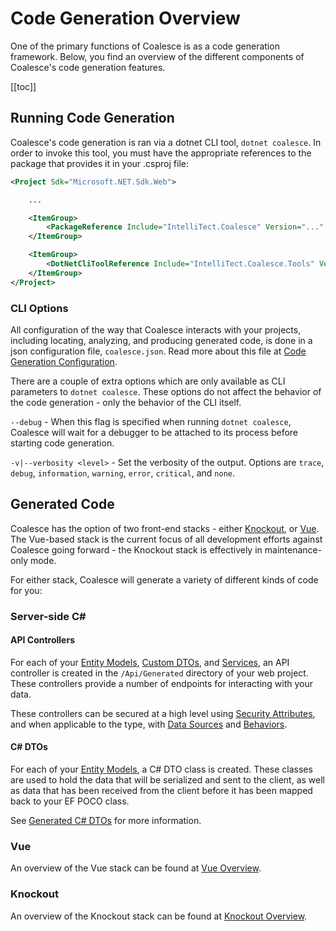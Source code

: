 # Code Generation Overview

One of the primary functions of Coalesce is as a code generation framework. Below, you find an overview of the different components of Coalesce's code generation features.

[[toc]]


## Running Code Generation

Coalesce's code generation is ran via a dotnet CLI tool, ``dotnet coalesce``. In order to invoke this tool, you must have the appropriate references to the package that provides it in your .csproj file:

``` xml
<Project Sdk="Microsoft.NET.Sdk.Web">

    ...

    <ItemGroup>
        <PackageReference Include="IntelliTect.Coalesce" Version="..." />
    </ItemGroup>

    <ItemGroup>
        <DotNetCliToolReference Include="IntelliTect.Coalesce.Tools" Version="..." />
    </ItemGroup>  
</Project>
```

### CLI Options

All configuration of the way that Coalesce interacts with your projects, including locating, analyzing, and producing generated code, is done in a json configuration file, ``coalesce.json``. Read more about this file at [Code Generation Configuration](/topics/coalesce-json.md).

There are a couple of extra options which are only available as CLI parameters to ``dotnet coalesce``. These options do not affect the behavior of the code generation - only the behavior of the CLI itself.

``--debug`` - When this flag is specified when running ``dotnet coalesce``, Coalesce will wait for a debugger to be attached to its process before starting code generation.

``-v|--verbosity <level>`` - Set the verbosity of the output. Options are ``trace``, ``debug``, ``information``, ``warning``, ``error``, ``critical``, and ``none``.

## Generated Code

Coalesce has the option of two front-end stacks - either [Knockout](https://knockoutjs.com/), or [Vue](https://vuejs.org/). The Vue-based stack is the current focus of all development efforts against Coalesce going forward - the Knockout stack is effectively in maintenance-only mode.

For either stack, Coalesce will generate a variety of different kinds of code for you:

### Server-side C#

#### API Controllers
For each of your [Entity Models](/modeling/model-types/entities.md), [Custom DTOs](/modeling/model-types/dtos.md), and [Services](/modeling/model-types/services.md), an API controller is created in the ``/Api/Generated`` directory of your web project. These controllers provide a number of endpoints for interacting with your data.

These controllers can be secured at a high level using [Security Attributes](/modeling/model-components/attributes/security-attribute.md), and when applicable to the type, with [Data Sources](/modeling/model-components/data-sources.md) and [Behaviors](/modeling/model-components/behaviors.md).

#### C# DTOs
For each of your [Entity Models](/modeling/model-types/entities.md), a C# DTO class is created. These classes are used to hold the data that will be serialized and sent to the client, as well as data that has been received from the client before it has been mapped back to your EF POCO class.

See [Generated C# DTOs](/stacks/agnostic/dtos.md) for more information.

### Vue

An overview of the Vue stack can be found at [Vue Overview](/stacks/vue/overview.md).

### Knockout

An overview of the Knockout stack can be found at [Knockout Overview](/stacks/ko/overview.md).


